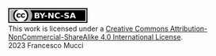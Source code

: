 
<a rel="license" href="http://creativecommons.org/licenses/by-nc-sa/4.0/">
  <img alt="Creative Commons Attribution-NonCommercial-ShareAlike 4.0 International License" style="border-width:0" src="other/img/license-badge/svg/by-nc-sa.svg"/>
</a>
<br/>
This work is licensed under a <a rel="license" href="http://creativecommons.org/licenses/by-nc-sa/4.0/">Creative Commons Attribution-NonCommercial-ShareAlike 4.0 International License</a>.
<br/> 
2023 Francesco Mucci
